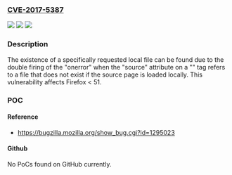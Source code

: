 ### [CVE-2017-5387](https://cve.mitre.org/cgi-bin/cvename.cgi?name=CVE-2017-5387)
![](https://img.shields.io/static/v1?label=Product&message=Firefox&color=blue)
![](https://img.shields.io/static/v1?label=Version&message=%3C%2051%20&color=brighgreen)
![](https://img.shields.io/static/v1?label=Vulnerability&message=Disclosure%20of%20local%20file%20existence%20through%20TRACK%20tag%20error%20messages&color=brighgreen)

### Description

The existence of a specifically requested local file can be found due to the double firing of the "onerror" when the "source" attribute on a "<track>" tag refers to a file that does not exist if the source page is loaded locally. This vulnerability affects Firefox < 51.

### POC

#### Reference
- https://bugzilla.mozilla.org/show_bug.cgi?id=1295023

#### Github
No PoCs found on GitHub currently.

